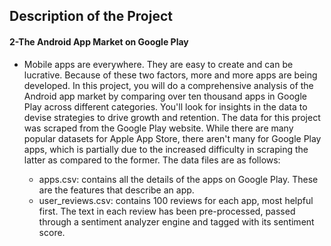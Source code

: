 
## Description of the Project


#### 2-The Android App Market on Google Play

* Mobile apps are everywhere. They are easy to create and can be lucrative. Because of these two factors, more and more apps are being developed. In this project, you will do a comprehensive analysis of the Android app market by comparing over ten thousand apps in Google Play across different categories. You'll look for insights in the data to devise strategies to drive growth and retention. The data for this project was scraped from the Google Play website. While there are many popular datasets for Apple App Store, there aren't many for Google Play apps, which is partially due to the increased difficulty in scraping the latter as compared to the former. The data files are as follows:

    * apps.csv: contains all the details of the apps on Google Play. These are the features that describe an app.
    * user_reviews.csv: contains 100 reviews for each app, most helpful first. The text in each review has been pre-processed, passed through a sentiment analyzer engine and tagged with its sentiment score. 


